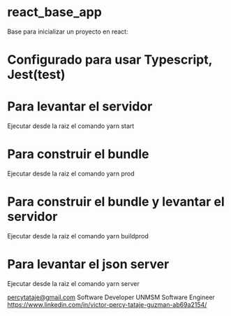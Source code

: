 # react_base_app
Base para inicializar un proyecto en react:

# Configurado para usar Typescript, Jest(test)

# Para levantar el servidor
Ejecutar desde la raiz el comando 
yarn start

# Para construir el bundle
Ejecutar desde la raiz el comando yarn prod

# Para construir el bundle y levantar el servidor
Ejecutar desde la raiz el comando yarn buildprod

# Para levantar el json server
Ejecutar desde la raiz el comando yarn server




percytataje@gmail.com
Software Developer
UNMSM
Software Engineer
https://www.linkedin.com/in/victor-percy-tataje-guzman-ab69a2154/
